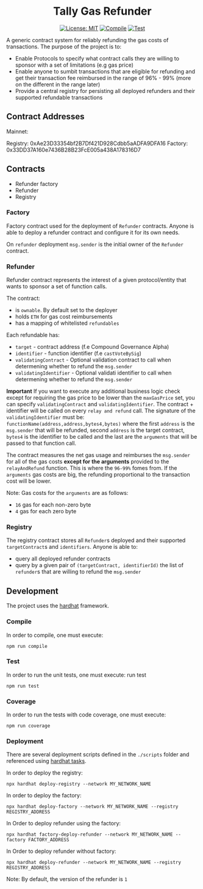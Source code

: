 <div align="center">

# Tally Gas Refunder

[![License: MIT](https://img.shields.io/badge/License-MIT-yellow.svg)](https://opensource.org/licenses/MIT)
[![Compile](https://github.com/withtally/Tally-Gas-Refunder/actions/workflows/compile.yml/badge.svg?branch=main)](https://github.com/withtally/Tally-Gas-Refunder/actions/workflows/compile.yml)
[![Test](https://github.com/withtally/Tally-Gas-Refunder/actions/workflows/test.yml/badge.svg?branch=main)](https://github.com/withtally/Tally-Gas-Refunder/actions/workflows/test.yml)

</div>

A generic contract system for reliably refunding the gas costs of transactions. The purpose of the project is to:
- Enable Protocols to specify what contract calls they are willing to sponsor with a set of limitations (e.g gas price)
- Enable anyone to sumbit transactions that are eligible for refunding and get their transaction fee reimbursed in the range of 96% - 99% (more on the different in the range later)
- Provide a central registry for persisting all deployed refunders and their supported refundable transactions

## Contract Addresses
Mainnet: 

Registry: 0xAe23D33354bf2B7Df421D928Cdbb5aADFA9DFA16
Factory: 0x33DD37A160e7436B28B23FcE005a438A178316D7
## Contracts

- Refunder factory
- Refunder
- Registry

### Factory

Factory contract used for the deployment of `Refunder` contracts. Anyone is able to deploy a refunder contract and configure it for its own needs.

On `refunder` deployment `msg.sender` is the initial owner of the `Refunder` contract.

### Refunder

Refunder contract represents the interest of a given protocol/entity that wants to sponsor a set of function calls.

The contract:
- is `ownable`. By default set to the deployer
- holds `ETH` for gas cost reimbursements
- has a mapping of whitelisted `refundables`

Each refundable has:
- `target` - contract address (f.e Compound Governance Alpha)
- `identifier` - function identifier (f.e `castVoteBySig`)
- `validatingContract` - Optional validation contract to call when determening whether to refund the `msg.sender`
- `validatingIdentifier` - Optional validati identifier to call when determening whether to refund the `msg.sender`

**Important**
If you want to execute any additional business logic check except for requiring the gas price to be lower than the `maxGasPrice` set, you can specify `validatingContract` and `validatingIdentifier`. The contract + identifier will be called on every `relay and refund` call.
The signature of the `validatingIdentifier` must be:
`functionName(address,address,bytes4,bytes)` where the first `address` is the `msg.sender` that will be refunded, second `address` is the target contract, `bytes4` is the identifier to be called and the last are the `arguments` that will be passed to that function call.

The contract measures the net gas usage and reimburses the `msg.sender` for all of the gas costs **except for the arguments** provided to the `relayAndRefund` function. This is where the `96-99%` fomes from. If the `arguments` gas costs are big, the refunding proportional to the transaction cost will be lower. 

Note: Gas costs for the `arguments` are as follows:
- `16` gas for each non-zero byte
- `4` gas for each zero byte

### Registry

The registry contract stores all `Refunder`s deployed and their supported `targetContract`s and `identifiers`. Anyone is able to:
- query all deployed refunder contracts
- query by a given pair of `(targetContract, identifierId)` the list of `refunder`s that are willing to refund the `msg.sender`

## Development

The project uses the [hardhat](https://hardhat.org/) framework. 

### Compile

In order to compile, one must execute:
```
npm run compile
```
### Test
In order to run the unit tests, one must execute:
run test
```
npm run test
```
### Coverage
In order to run the tests with code coverage, one must execute:

```
npm run coverage
```

### Deployment

There are several deployment scripts defined in the `./scripts` folder and referenced using [hardhat tasks](https://hardhat.org/guides/create-task.html).

In order to deploy the registry:
```
npx hardhat deploy-registry --network MY_NETWORK_NAME
```

In order to deploy the factory:
```
npx hardhat deploy-factory --network MY_NETWORK_NAME --registry REGISTRY_ADDRESS
```

In Order to deploy refunder using the factory:
```
npx hardhat factory-deploy-refunder --network MY_NETWORK_NAME --factory FACTORY_ADDRESS
```

In Order to deploy refunder without factory:
```
npx hardhat deploy-refunder --network MY_NETWORK_NAME --registry REGISTRY_ADDRESS
```
Note: By default, the version of the refunder is `1`

